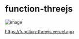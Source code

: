 # function-threejs

![image](https://user-images.githubusercontent.com/35542432/169118327-3e44e455-65cf-419e-9cfd-aa68429e84ab.png)

https://function-threejs.vercel.app
